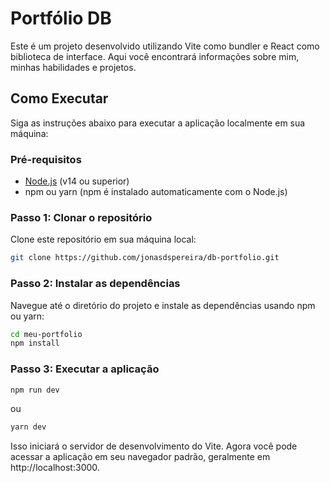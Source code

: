 # Portfólio DB

Este é um projeto desenvolvido utilizando Vite como bundler e React como biblioteca de interface. 
Aqui você encontrará informações sobre mim, minhas habilidades e projetos.

## Como Executar

Siga as instruções abaixo para executar a aplicação localmente em sua máquina:

### Pré-requisitos

- [Node.js](https://nodejs.org/) (v14 ou superior)
- npm ou yarn (npm é instalado automaticamente com o Node.js)

### Passo 1: Clonar o repositório

Clone este repositório em sua máquina local:

```bash
git clone https://github.com/jonasdspereira/db-portfolio.git
```

### Passo 2: Instalar as dependências

Navegue até o diretório do projeto e instale as dependências usando npm ou yarn:

```bash
cd meu-portfolio
npm install
```

### Passo 3: Executar a aplicação

```bash
npm run dev
```

ou 

```bash
yarn dev
```

Isso iniciará o servidor de desenvolvimento do Vite. Agora você pode acessar a aplicação em seu navegador padrão, geralmente em http://localhost:3000.
